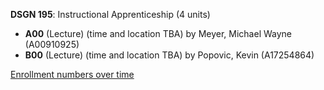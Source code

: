 **DSGN 195**: Instructional Apprenticeship (4 units)

- **A00** (Lecture) (time and location TBA) by Meyer, Michael Wayne (A00910925)
- **B00** (Lecture) (time and location TBA) by Popovic, Kevin (A17254864)

[Enrollment numbers over time](./DSGN195.tsv)
